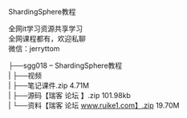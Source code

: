 ShardingSphere教程

全网it学习资源共享学习<br>全网课程都有，欢迎私聊<br>微信：jerryttom<br>

├──sgg018 – ShardingSphere教程<br> | ├──视频<br> | ├──笔记课件.zip 4.71M<br> | ├──源码【瑞客 论坛 】.zip 101.98kb<br> | └──资料【瑞客 论坛 www.ruike1.com】.zip 19.70M